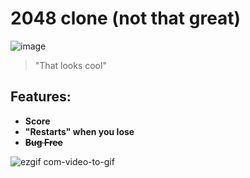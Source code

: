 # 2048 clone (not that great)

![image](https://github.com/aiden10/2048/assets/51337166/fa82803d-9659-49b1-8c5e-3c2d4d7a8085)
> "That looks cool"

## Features:
  * **Score**
  * **"Restarts" when you lose**
  * **~~Bug Free~~**
    
![ezgif com-video-to-gif](https://github.com/aiden10/2048/assets/51337166/f7cda98d-7b1f-47e5-a52c-184da3e90684)
